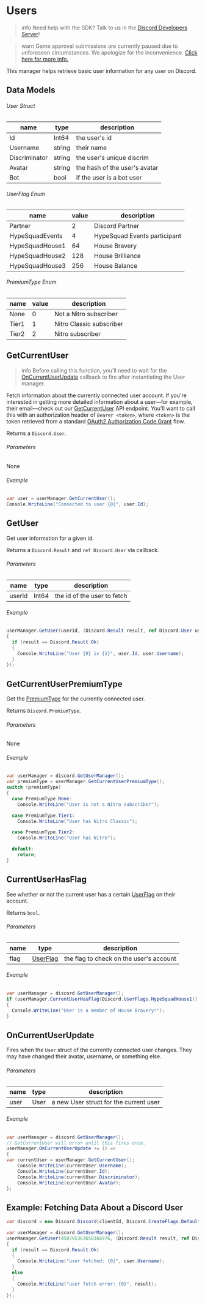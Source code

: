 # Users

> info
> Need help with the SDK? Talk to us in the [Discord Developers Server](https://discord.gg/discord-developers)!

> warn
> Game approval submissions are currently paused due to unforeseen circumstances. We apologize for the inconvenience. [Click here for more info.](https://support-dev.discordapp.com/hc/en-us/articles/360041437171)

This manager helps retrieve basic user information for any user on Discord.

## Data Models

###### User Struct

| name          | type   | description                   |
| ------------- | ------ | ----------------------------- |
| Id            | Int64  | the user's id                 |
| Username      | string | their name                    |
| Discriminator | string | the user's unique discrim     |
| Avatar        | string | the hash of the user's avatar |
| Bot           | bool   | if the user is a bot user     |

###### UserFlag Enum

| name            | value | description                  |
| --------------- | ----- | ---------------------------- |
| Partner         | 2     | Discord Partner              |
| HypeSquadEvents | 4     | HypeSquad Events participant |
| HypeSquadHouse1 | 64    | House Bravery                |
| HypeSquadHouse2 | 128   | House Brilliance             |
| HypeSquadHouse3 | 256   | House Balance                |

###### PremiumType Enum

| name  | value | description              |
| ----- | ----- | ------------------------ |
| None  | 0     | Not a Nitro subscriber   |
| Tier1 | 1     | Nitro Classic subscriber |
| Tier2 | 2     | Nitro subscriber         |

## GetCurrentUser

> info
> Before calling this function, you'll need to wait for the [OnCurrentUserUpdate](#DOCS_GAME_SDK_USERS/on-current-user-update) callback to fire after instantiating the User manager.

Fetch information about the currently connected user account. If you're interested in getting more detailed information about a user—for example, their email—check out our [GetCurrentUser](#DOCS_RESROUCES_USER/get-current-user) API endpoint. You'll want to call this with an authorization header of `Bearer <token>`, where `<token>` is the token retrieved from a standard [OAuth2 Authorization Code Grant](#DOCS_TOPICS_OAUTH2/authorization-code-grant) flow.

Returns a `Discord.User`.

###### Parameters

None

###### Example

```cs
var user = userManager.GetCurrentUser();
Console.WriteLine("Connected to user {0}", user.Id);
```

## GetUser

Get user information for a given id.

Returns a `Discord.Result` and `ref Discord.User` via callback.

###### Parameters

| name   | type  | description                 |
| ------ | ----- | --------------------------- |
| userId | Int64 | the id of the user to fetch |

###### Example

```cs
userManager.GetUser(userId, (Discord.Result result, ref Discord.User user) =>
{
  if (result == Discord.Result.Ok)
  {
    Console.WriteLine("User {0} is {1}", user.Id, user.Username);
  }
});
```

## GetCurrentUserPremiumType

Get the [PremiumType](#DOCS_GAME_SDK_USER/data-models-premiumtype-enum) for the currently connected user.

Returns `Discord.PremiumType`.

###### Parameters

None

###### Example

```cs
var userManager = discord.GetUserManager();
var premiumType = userManager.GetCurrentUserPremiumType();
switch (premiumType)
{
  case PremiumType.None:
    Console.WriteLine("User is not a Nitro subscriber");

  case PremiumType.Tier1:
    Console.WriteLine("User has Nitro Classic");

  case PremiumType.Tier2:
    Console.WriteLine("User has Nitro");

  default:
    return;
}
```

## CurrentUserHasFlag

See whether or not the current user has a certain [UserFlag](#DOCS_GAME_SDK_USER/data-models-userflag-enum) on their account.

Returns `bool`.

###### Parameters

| name | type                                                      | description                             |
| ---- | --------------------------------------------------------- | --------------------------------------- |
| flag | [UserFlag](#DOCS_GAME_SDK_USER/data-models-userflag-enum) | the flag to check on the user's account |

###### Example

```cs
var userManager = discord.GetUserManager();
if (userManager.CurrentUserHasFlag(Discord.UserFlags.HypeSquadHouse1))
{
  Console.WriteLine("User is a member of House Bravery!");
}
```

## OnCurrentUserUpdate

Fires when the `User` struct of the currently connected user changes. They may have changed their avatar, username, or something else.

###### Parameters

| name | type | description                            |
| ---- | ---- | -------------------------------------- |
| user | User | a new User struct for the current user |

###### Example

```cs
var userManager = discord.GetUserManager();
// GetCurrentUser will error until this fires once.
userManager.OnCurrentUserUpdate += () =>
{
var currentUser = userManager.GetCurrentUser();
	Console.WriteLine(currentUser.Username);
	Console.WriteLine(currentUser.Id);
	Console.WriteLine(currentUser.Discriminator);
	Console.WriteLine(currentUser.Avatar);
};
```

## Example: Fetching Data About a Discord User

```cs
var discord = new Discord.Discord(clientId, Discord.CreateFlags.Default);

var userManager = discord.GetUserManager();
userManager.GetUser(450795363658366976, (Discord.Result result, ref Discord.User user) =>
{
  if (result == Discord.Result.Ok)
  {
    Console.WriteLine("user fetched: {0}", user.Username);
  }
  else
  {
    Console.WriteLine("user fetch error: {0}", result);
  }
});
```

